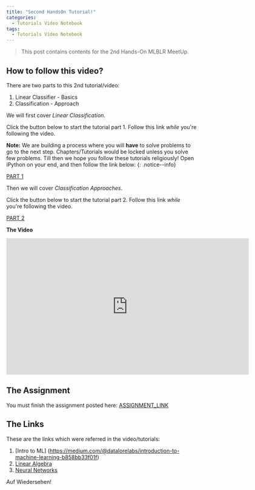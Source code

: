 ```yaml
---
title: "Second HandsOn Tutorial!"
categories:
  - Tutorials Video Notebook
tags:
  - Tutorials Video Notebook
---
```


> This post contains contents for the 2nd Hands-On MLBLR MeetUp. 

## How to follow this video?

There are two parts to this 2nd tutorial/video:
1. Linear Classifier - Basics
2. Classification - Approach

We will first cover _Linear Classification_.

Click the button below to start the tutorial part 1. Follow this link _while_ you're following the video. 

**Note:** We are building a process where you will **have** to solve problems to go to the next step. Chapters/Tutorials would be locked unless you solve few problems. Till then we hope you follow these tutorials religiously! Open iPython on your end, and then follow the link below:
{: .notice--info}

<a href="https://github.com/machinelearningblr/machinelearningblr.github.io/blob/master/tutorials/CS231n-Materials/CS231n-linear-classify.ipynb" class="btn btn--inverse btn--x-large">PART 1</a> 

Then we will cover _Classification Approaches_.

Click the button below to start the tutorial part 2. Follow this link _while_ you're following the video. 

<a href="https://github.com/machinelearningblr/machinelearningblr.github.io/blob/master/tutorials/CS231n-Materials/CS231n-classification.ipynb" class="btn btn--inverse btn--x-large">PART 2</a> 



**The Video**

<iframe markdown="0" width="640" height="360" src="https://www.youtube.com/embed/h-FSNga3s20" frameborder="0" allowfullscreen></iframe>

## The Assignment

You must finish the assignment posted here: [ASSIGNMENT_LINK](http://cs231n.github.io/assignments2017/assignment1/)

## The Links
These are the links which were referred in the video/tutorials:
1. [Intro to ML] (https://medium.com/@datalorelabs/introduction-to-machine-learning-b858bb33f01f)
2. [Linear Algebra](https://www.youtube.com/playlist?list=PLZHQObOWTQDPD3MizzM2xVFitgF8hE_ab)
3. [Neural Networks](https://www.youtube.com/playlist?list=PLZHQObOWTQDNU6R1_67000Dx_ZCJB-3pi) 

Auf Wiedersehen!
